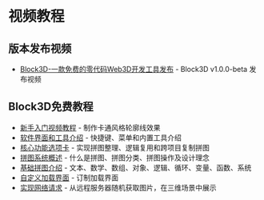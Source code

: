 # 视频教程

## 版本发布视频

- [Block3D-一款免费的零代码Web3D开发工具发布](https://www.bilibili.com/video/BV1z5411Q7iW/) - Block3D v1.0.0-beta 发布视频

## Block3D免费教程

- [新手入门视频教程](https://www.bilibili.com/video/BV1eZ4y1t7jc/) - 制作卡通风格轮廓线效果
- [软件界面和工具介绍](https://www.bilibili.com/video/BV1aB4y1S73s/) - 快捷键、菜单和内置工具介绍
- [核心功能选项卡](https://www.bilibili.com/video/BV1GU4y1X71V/) - 实现拼图整理、逻辑复用和跨项目复制拼图
- [拼图系统概述](https://www.bilibili.com/video/BV1mY4y1J7gF/) - 什么是拼图、拼图分类、拼图操作及设计理念
- [基础拼图介绍](https://www.bilibili.com/video/BV1m34y1H7fd/) - 文本、数学、数组、对象、逻辑、循环、变量、函数、系统
- [自定义加载界面](https://www.bilibili.com/video/BV1vg411f75W/) - 订制加载界面
- [实现网络请求](https://www.bilibili.com/video/BV14g411f7hY/) - 从远程服务器随机获取图片，在三维场景中展示